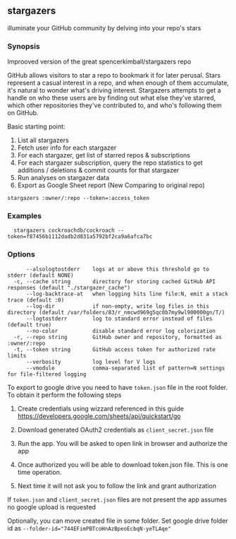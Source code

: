 ## stargazers

illuminate your GitHub community by delving into your repo's stars

### Synopsis

Improoved version of the great spencerkimball/stargazers repo

GitHub allows visitors to star a repo to bookmark it for later
perusal. Stars represent a casual interest in a repo, and when enough
of them accumulate, it's natural to wonder what's driving interest.
Stargazers attempts to get a handle on who these users are by finding
out what else they've starred, which other repositories they've
contributed to, and who's following them on GitHub.

Basic starting point:

1. List all stargazers
2. Fetch user info for each stargazer
3. For each stargazer, get list of starred repos & subscriptions
4. For each stargazer subscription, query the repo statistics to
   get additions / deletions & commit counts for that stargazer
5. Run analyses on stargazer data
6. Export as Google Sheet report (New Comparing to original repo)


```
stargazers :owner/:repo --token=:access_token
```

### Examples

```
  stargazers cockroachdb/cockroach --token=f87456b1112dadb2d831a5792bf2ca9a6afca7bc
```

### Options

```
      --alsologtostderr    logs at or above this threshold go to stderr (default NONE)
  -c, --cache string       directory for storing cached GitHub API responses (default "./stargazer_cache")
      --log-backtrace-at   when logging hits line file:N, emit a stack trace (default :0)
      --log-dir            if non-empty, write log files in this directory (default /var/folders/83/r_nmcwd969g5qc0b7my9wl900000gn/T/)
      --logtostderr        log to standard error instead of files (default true)
      --no-color           disable standard error log colorization
  -r, --repo string        GitHub owner and repository, formatted as :owner/:repo
  -t, --token string       GitHub access token for authorized rate limits
      --verbosity          log level for V logs
      --vmodule            comma-separated list of pattern=N settings for file-filtered logging
```

To export to google drive you need to have `token.json` file in the root folder. 
To obtain it perform the following steps

1. Create credentials using wizzard referenced in this guide
https://developers.google.com/sheets/api/quickstart/go  

2. Download generated OAuth2 credentials as `client_secret.json` file 

3. Run the app. You will be asked to open link in browser and authorize the app 

4. Once authorized you will be able to download token.json file. This is one time operation. 

5. Next time it will not ask you to follow the link and grant authorization

If `token.json` and `client_secret.json` files are not present the app assumes no google upload is requested

Optionally, you can move created file in some folder. Set google drive folder id as `--folder-id="744EFimPBTcoHnAzBpeoEcbqN-yeTLAqe"`


